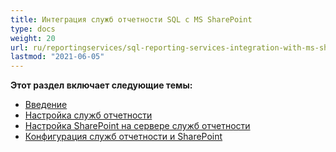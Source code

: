 ```yaml
---
title: Интеграция служб отчетности SQL с MS SharePoint
type: docs
weight: 20
url: ru/reportingservices/sql-reporting-services-integration-with-ms-sharepoint/
lastmod: "2021-06-05"
---
```


**Этот раздел включает следующие темы:**

- [Введение](/pdf/reportingservices/introduction/)
- [Настройка служб отчетности](/pdf/reportingservices/setting-up-reporting-services/)
- [Настройка SharePoint на сервере служб отчетности](/pdf/reportingservices/setting-up-sharepoint-on-reporting-services-server/)
- [Конфигурация служб отчетности и SharePoint](/pdf/reportingservices/reporting-services-and-sharepoint-configuration/)